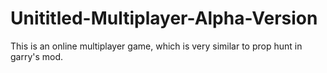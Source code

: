 # Unititled-Multiplayer-Alpha-Version
This is an online multiplayer game, which is very similar to prop hunt in garry's mod.
